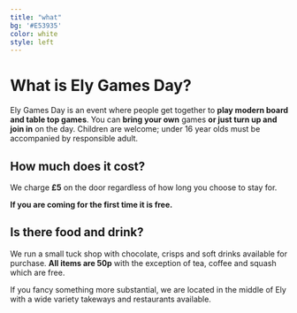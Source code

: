 ```yaml
---
title: "what"
bg: '#E53935'
color: white
style: left
---
```


# What is Ely Games Day?

Ely Games Day is an event where people get together to **play modern board and table top games**. You can **bring your own** games **or just turn up and join in** on the day. Children are welcome; under 16 year olds must be accompanied by responsible adult.

## How much does it cost?

We charge **£5** on the door regardless of how long you choose to stay for. 

**If you are coming for the first time it is free.**

## Is there food and drink?

We run a small tuck shop with chocolate, crisps and soft drinks available for purchase. **All items are 50p** with the exception of tea, coffee and squash which are free. 

If you fancy something more substantial, we are located in the middle of Ely with a wide variety takeways and restaurants available.

